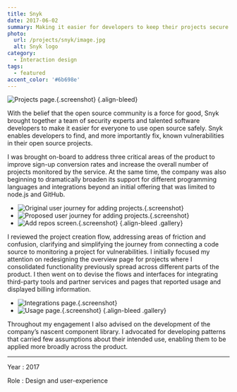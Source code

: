 ```yaml
---
title: Snyk
date: 2017-06-02
summary: Making it easier for developers to keep their projects secure and vulnerability free.
photo:
  url: /projects/snyk/image.jpg
  alt: Snyk logo
category:
  - Interaction design
tags:
  - featured
accent_color: '#6b698e'
---
```

![Projects page.](screenshot_projects.png){.screenshot}
{.align-bleed}

With the belief that the open source community is a force for good, Snyk brought together a team of security experts and talented software developers to make it easier for everyone to use open source safely. Snyk enables developers to find, and more importantly fix, known vulnerabilities in their open source projects.

I was brought on-board to address three critical areas of the product to improve sign-up conversion rates and increase the overall number of projects monitored by the service. At the same time, the company was also beginning to dramatically broaden its support for different programming languages and integrations beyond an initial offering that was limited to node.js and GitHub.

* ![Original user journey for adding projects.](screenshot_flow_before.png "The original project creation flow took users to a dead end that provided too many options."){.screenshot}
* ![Proposed user journey for adding projects.](screenshot_flow_after.png "The revised journey closed the loop, and ensured the project overview page was the single place to view and manage a project."){.screenshot}
* ![Add repos screen.](screenshot_add_repos.png "This also required the creation of a task focused screen for adding new repos to a project."){.screenshot}
  {.align-bleed .gallery}

I reviewed the project creation flow, addressing areas of friction and confusion, clarifying and simplifying the journey from connecting a code source to monitoring a project for vulnerabilities. I initially focused my attention on redesigning the overview page for projects where I consolidated functionality previously spread across different parts of the product. I then went on to devise the flows and interfaces for integrating third-party tools and partner services and pages that reported usage and displayed billing information.

* ![Integrations page.](screenshot_integrations.png){.screenshot}
* ![Usage page.](screenshot_usage.png){.screenshot}
  {.align-bleed .gallery}

Throughout my engagement I also advised on the development of the company’s nascent component library. I advocated for developing patterns that carried few assumptions about their intended use, enabling them to be applied more broadly across the product.

---

Year
: 2017

Role
: Design and user-experience
